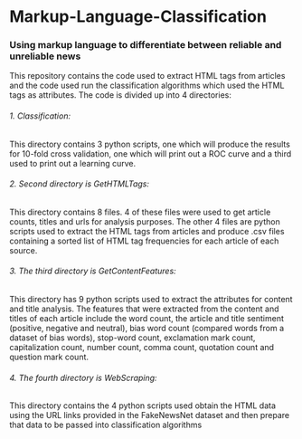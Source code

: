 # Markup-Language-Classification
### Using markup language to differentiate between reliable and unreliable news 

This repository contains the code used to extract HTML tags from articles and the code used run the classification algorithms which used the HTML tags as attributes.
The code is divided up into 4 directories:


###### 1. Classification:

This directory contains 3 python scripts, one which will produce the results for 10-fold cross validation, one which will print out a ROC curve and a third used to print out a learning curve.


###### 2. Second directory is GetHTMLTags:

This directory contains 8 files. 4 of these files were used to get article counts, titles and urls for analysis purposes. The other 4 files are python scripts used to extract the HTML tags from articles and produce .csv files containing a sorted list of HTML tag frequencies for each article of each source.


###### 3. The third directory is GetContentFeatures:

This directory has 9 python scripts used to extract the attributes for content and title analysis. The features that were extracted from the content and titles of each article include the word count, the article and title sentiment (positive, negative and neutral), bias word count (compared words from a dataset of bias words), stop-word count, exclamation mark count, capitalization count, number count, comma count, quotation count and question mark count. 

###### 4. The fourth directory is WebScraping:

This directory contains the 4 python scripts used obtain the HTML data using the URL links provided in the FakeNewsNet dataset and then prepare that data to be passed into classification algorithms

